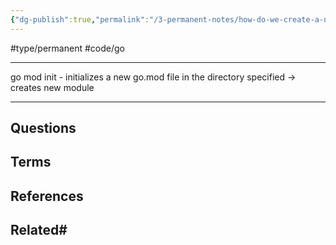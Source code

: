 ```yaml
---
{"dg-publish":true,"permalink":"/3-permanent-notes/how-do-we-create-a-new-go-project/","created":"2023-08-03T06:57:32.605-05:00","updated":"2023-08-03T16:48:17.665-05:00"}
---
```


#type/permanent #code/go 

---
go mod init - initializes a new go.mod file in the directory specified -> creates new module
 
---
## Questions
## Terms

## References

## Related# 
